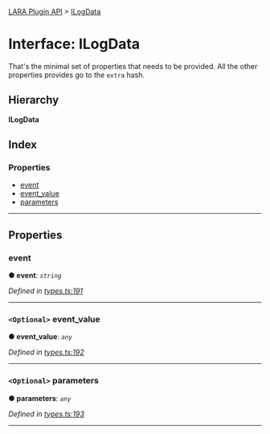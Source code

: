 [LARA Plugin API](../README.md) > [ILogData](../interfaces/ilogdata.md)

# Interface: ILogData

That's the minimal set of properties that needs to be provided. All the other properties provides go to the `extra` hash.

## Hierarchy

**ILogData**

## Index

### Properties

* [event](ilogdata.md#event)
* [event_value](ilogdata.md#event_value)
* [parameters](ilogdata.md#parameters)

---

## Properties

<a id="event"></a>

###  event

**● event**: *`string`*

*Defined in [types.ts:191](../../../lara-typescript/src/plugin-api/types.ts#L191)*

___
<a id="event_value"></a>

### `<Optional>` event_value

**● event_value**: *`any`*

*Defined in [types.ts:192](../../../lara-typescript/src/plugin-api/types.ts#L192)*

___
<a id="parameters"></a>

### `<Optional>` parameters

**● parameters**: *`any`*

*Defined in [types.ts:193](../../../lara-typescript/src/plugin-api/types.ts#L193)*

___


